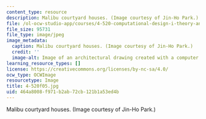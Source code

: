 ```yaml
---
content_type: resource
description: Malibu courtyard houses. (Image courtesy of Jin-Ho Park.)
file: /ol-ocw-studio-app/courses/4-520-computational-design-i-theory-and-applications-fall-2005/464a8008f971b2ab72cb121b1a53ed4b_4-520f05.jpg
file_size: 95731
file_type: image/jpeg
image_metadata:
  caption: Malibu courtyard houses. (Image courtesy of Jin-Ho Park.)
  credit: ''
  image-alt: Image of an architectural drawing created with a computer program.
learning_resource_types: []
license: https://creativecommons.org/licenses/by-nc-sa/4.0/
ocw_type: OCWImage
resourcetype: Image
title: 4-520f05.jpg
uid: 464a8008-f971-b2ab-72cb-121b1a53ed4b
---
```

Malibu courtyard houses. (Image courtesy of Jin-Ho Park.)